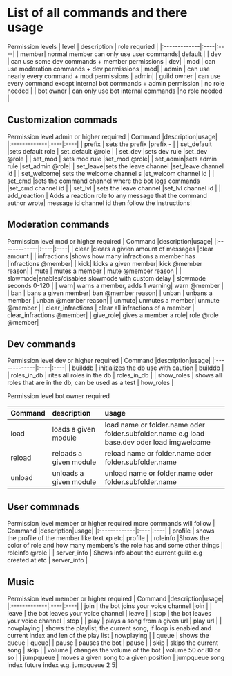 # List of all commands and there usage

Permission levels
|  level  | description | role requried |
|:-------------|:----|:----|
| member| normal member can only use user commands| default |
| dev | can use some dev commands + member permissions | dev|
| mod | can use moderation commands + dev permissions | mod|
| admin | can use nearly every command + mod permissions | admin|
| guild owner | can use every command except internal bot commands + admin permission | no role needed |
| bot owner | can only use bot internal commands |no role needed |

## Customization commads
Permission level admin or higher required 
|      Command  |description|usage|
|:-------------|:----|:----|
| prefix   | sets the prefix |prefix - |
| set_default |sets default role | set_default @role |
| set_dev |sets dev rule  |set_dev @role |
| set_mod | sets mod rule  |set_mod @role|
| set_admin|sets admin rule  |set_admin @role|
| set_leave|sets the leave channel  |set_leave channel id |
| set_welcome| sets the welcome channel s |et_welcom channel id |
| set_cmd  |sets the command channel where the bot logs commands  |set_cmd channel id |
| set_lvl | sets the leave channel  |set_lvl channel id |
| add_reaction | Adds a reaction role to any message that the command author wrote| message id channel id then follow the instructions|

## Moderation commands
Permission level mod or higher required 
|      Command   |description|usage|
|:-------------|:----|:----|
| clear |clears a givien amount of messages |clear amount |
| infractions |shows how many infractions a member has |infractions @member|
| kick| kicks a given member| kick @member reason|
| mute | mutes a member | mute @member reason |
| slowmode|enables/disables slowmode with custom delay | slowmode seconds 0-120 |
| warn| warns a member, adds 1 warning| warn @member |
| ban | bans a given member| ban @member reason|
| unban | unbans a member | unban @member reason|
| unmute|  unmutes a member| unmute @member |
| clear_infractions | clear all infractions of a member | clear_infractions @member|
| give_role| gives a member a role| role  @role @member|

## Dev commands
Permission level dev or higher required 
|      Command   |description|usage|
|:-------------|:----|:----|
| builddb | initializes the db use with caution | builddb |
| roles_in_db | rites all roles in the db | roles_in_db |
| show_roles | shows all roles that are in the db, can be used as a test | how_roles |

Permission level bot owner required 

|      Command   |description|usage|
|:-------------|:----|:----|
| load | loads a given module | load name or folder.name oder folder.subfolder.name e.g load base.dev oder load imgwelcome | 
| reload | reloads a given module| reload  name or folder.name oder folder.subfolder.name |
|unload | unloads a given module | unload name or folder.name oder folder.subfolder.name |

## User commnads
Permission level member or higher required
more commands will follow
|      Command   |description|usage|
|:-------------|:----|:----|
| profile | shows the profile of the member like text xp etc| profile |
| roleinfo |Shows the color of role and how many members's the role has and some other things | roleinfo @role |
| server_info | Shows info about the current guild e.g created at etc | server_info |

## Music
Permission level member or higher required
|      Command   |description|usage|
|:-------------|:----|:----|
| join | the bot joins your voice channel |join |
| leave | the bot leaves your voice channel | leave |
| stop | the bot leaves your voice channel | stop |
| play | plays a song from a given url | play url |
| nowplaying | shows the playlist, the current song, if loop is enabled and current index and len of the play list | nowplaying |
| queue | shows the queue | queue| 
| pause | pauses the bot  | pause |
| skip | skips the current song | skip |
| volume | changes the volume of the bot | volume 50 or 80 or so |
| jumpqueue | moves a given song to a given position | jumpqueue song index future index e.g. jumpqueue 2 5|

